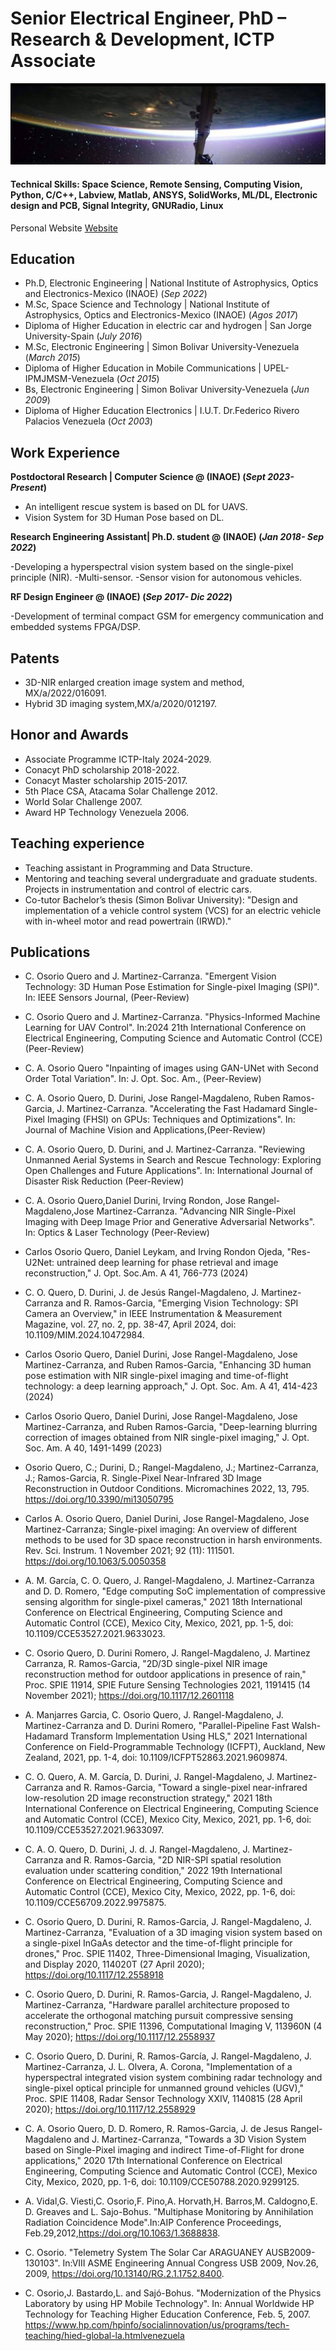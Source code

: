 # Senior Electrical Engineer, PhD – Research & Development, ICTP Associate

![](https://github.com/1Px-Vision/Portfolio/blob/main/git.jpg)

#### Technical Skills: Space Science, Remote Sensing, Computing Vision, Python, C/C++, Labview, Matlab, ANSYS, SolidWorks, ML/DL, Electronic design and PCB, Signal Integrity, GNURadio, Linux


Personal Website [Website](https://www.1px-vision.com/)

## Education
- Ph.D, Electronic Engineering | National Institute of Astrophysics, Optics and Electronics-Mexico (INAOE) (_Sep 2022_)
- M.Sc, Space Science and Technology | National Institute of Astrophysics, Optics and Electronics-Mexico (INAOE) (_Agos 2017_)
- Diploma of Higher Education in electric car and hydrogen | San Jorge University-Spain (_July 2016_)
- M.Sc, Electronic Engineering  | Simon Bolivar University-Venezuela (_March 2015_)
- Diploma of Higher Education in Mobile Communications | UPEL-IPMJMSM-Venezuela (_Oct 2015_)
- Bs, Electronic Engineering  | Simon Bolivar University-Venezuela (_Jun 2009_)
- Diploma of Higher Education Electronics | I.U.T. Dr.Federico Rivero Palacios Venezuela (_Oct 2003_)

## Work Experience
**Postdoctoral Research | Computer Science @ (INAOE) (_Sept 2023- Present_)**

- An intelligent rescue system is based on DL for UAVS.
- Vision System for 3D Human Pose based on DL.

**Research Engineering Assistant| Ph.D. student  @ (INAOE) (_Jan 2018- Sep 2022_)**

-Developing a hyperspectral vision system based on the single-pixel principle (NIR).
-Multi-sensor.
-Sensor vision for autonomous vehicles.

**RF Design Engineer @ (INAOE) (_Sep 2017- Dic 2022_)**

-Development of terminal compact GSM for emergency communication and embedded systems FPGA/DSP.

## Patents
- 3D-NIR enlarged creation image system and method, MX/a/2022/016091.
- Hybrid 3D imaging system,MX/a/2020/012197.

## Honor and Awards
- Associate Programme ICTP-Italy 2024-2029.
- Conacyt PhD scholarship 2018-2022.
- Conacyt Master scholarship 2015-2017.
- 5th Place CSA, Atacama Solar Challenge 2012.
- World Solar Challenge 2007.
- Award HP Technology Venezuela 2006.

## Teaching experience
- Teaching assistant in Programming and Data Structure.
- Mentoring and teaching several undergraduate and graduate students. Projects in instrumentation and control of electric cars.
- Co-tutor Bachelor’s thesis (Simon Bolivar University): "Design and implementation of a vehicle control system (VCS) for an electric vehicle with in-wheel motor and read powertrain (IRWD)."

## Publications

* C. Osorio Quero and J. Martinez-Carranza. "Emergent Vision Technology: 3D Human Pose Estimation for Single-pixel Imaging (SPI)". In: IEEE Sensors Journal, (Peer-Review)

* C. Osorio Quero and J. Martinez-Carranza. "Physics-Informed Machine Learning for UAV Control". In:2024 21th International Conference on Electrical Engineering, Computing Science and Automatic Control (CCE) (Peer-Review)

* C. A. Osorio Quero "Inpainting of images using GAN-UNet with Second Order Total Variation". In: J. Opt. Soc. Am., (Peer-Review)

* C. A. Osorio Quero, D. Durini, Jose Rangel-Magdaleno, Ruben Ramos-Garcia, J. Martinez-Carranza. "Accelerating the Fast Hadamard Single-Pixel Imaging (FHSI) on GPUs: Techniques and Optimizations". In: Journal of Machine Vision and Applications,(Peer-Review)

* C. A. Osorio Quero, D. Durini, and J. Martinez-Carranza. "Reviewing Unmanned Aerial Systems in Search and Rescue Technology: Exploring Open Challenges and Future Applications". In: International Journal of Disaster Risk Reduction (Peer-Review)

* C. A. Osorio Quero,Daniel Durini, Irving Rondon, Jose Rangel-Magdaleno,Jose Martinez-Carranza. "Advancing NIR Single-Pixel Imaging with Deep Image Prior and Generative Adversarial Networks". In: Optics & Laser Technology (Peer-Review)

* Carlos Osorio Quero, Daniel Leykam, and Irving Rondon Ojeda, "Res-U2Net: untrained deep learning for phase retrieval and image reconstruction," J. Opt. Soc.Am. A 41, 766-773 (2024)

* C. O. Quero, D. Durini, J. de Jesús Rangel-Magdaleno, J. Martinez-Carranza and R. Ramos-Garcia, "Emerging Vision Technology: SPI Camera an Overview," in IEEE Instrumentation & Measurement Magazine, vol. 27, no. 2, pp. 38-47, April 2024, doi: 10.1109/MIM.2024.10472984. 

* Carlos Osorio Quero, Daniel Durini, Jose Rangel-Magdaleno, Jose Martinez-Carranza, and Ruben Ramos-Garcia, "Enhancing 3D human pose estimation with NIR single-pixel imaging and time-of-flight technology: a deep learning approach," J. Opt. Soc. Am. A 41, 414-423 (2024)

* Carlos Osorio Quero, Daniel Durini, Jose Rangel-Magdaleno, Jose Martinez-Carranza, and Ruben Ramos-Garcia, "Deep-learning blurring correction of images obtained from NIR single-pixel imaging," J. Opt. Soc. Am. A 40, 1491-1499 (2023)

* Osorio Quero, C.; Durini, D.; Rangel-Magdaleno, J.; Martinez-Carranza, J.; Ramos-Garcia, R. Single-Pixel Near-Infrared 3D Image Reconstruction in Outdoor Conditions. Micromachines 2022, 13, 795. https://doi.org/10.3390/mi13050795

* Carlos A. Osorio Quero, Daniel Durini, Jose Rangel-Magdaleno, Jose Martinez-Carranza; Single-pixel imaging: An overview of different methods to be used for 3D space reconstruction in harsh environments. Rev. Sci. Instrum. 1 November 2021; 92 (11): 111501. https://doi.org/10.1063/5.0050358

* A. M. García, C. O. Quero, J. Rangel-Magdaleno, J. Martinez-Carranza and D. D. Romero, "Edge computing SoC implementation of compressive sensing algorithm for single-pixel cameras," 2021 18th International Conference on Electrical Engineering, Computing Science and Automatic Control (CCE), Mexico City, Mexico, 2021, pp. 1-5, doi: 10.1109/CCE53527.2021.9633023.

* C. Osorio Quero, D. Durini Romero, J. Rangel-Magdaleno, J. Martinez Carranza, R. Ramos-Garcia, "2D/3D single-pixel NIR image reconstruction method for outdoor applications in presence of rain," Proc. SPIE 11914, SPIE Future Sensing Technologies 2021, 1191415 (14 November 2021); https://doi.org/10.1117/12.2601118

* A. Manjarres Garcia, C. Osorio Quero, J. Rangel-Magdaleno, J. Martinez-Carranza and D. Durini Romero, "Parallel-Pipeline Fast Walsh-Hadamard Transform Implementation Using HLS," 2021 International Conference on Field-Programmable Technology (ICFPT), Auckland, New Zealand, 2021, pp. 1-4, doi: 10.1109/ICFPT52863.2021.9609874.

* C. O. Quero, A. M. García, D. Durini, J. Rangel-Magdaleno, J. Martinez-Carranza and R. Ramos-Garcia, "Toward a single-pixel near-infrared low-resolution 2D image reconstruction strategy," 2021 18th International Conference on Electrical Engineering, Computing Science and Automatic Control (CCE), Mexico City, Mexico, 2021, pp. 1-6, doi: 10.1109/CCE53527.2021.9633097.

* C. A. O. Quero, D. Durini, J. d. J. Rangel-Magdaleno, J. Martinez-Carranza and R. Ramos-Garcia, "2D NIR-SPI spatial resolution evaluation under scattering condition," 2022 19th International Conference on Electrical Engineering, Computing Science and Automatic Control (CCE), Mexico City, Mexico, 2022, pp. 1-6, doi: 10.1109/CCE56709.2022.9975875.

* C. Osorio Quero, D. Durini, R. Ramos-Garcia, J. Rangel-Magdaleno, J. Martinez-Carranza, "Evaluation of a 3D imaging vision system based on a single-pixel InGaAs detector and the time-of-flight principle for drones," Proc. SPIE 11402, Three-Dimensional Imaging, Visualization, and Display 2020, 114020T (27 April 2020); https://doi.org/10.1117/12.2558918

* C. Osorio Quero, D. Durini, R. Ramos-Garcia, J. Rangel-Magdaleno, J. Martinez-Carranza, "Hardware parallel architecture proposed to accelerate the orthogonal matching pursuit compressive sensing reconstruction," Proc. SPIE 11396, Computational Imaging V, 113960N (4 May 2020); https://doi.org/10.1117/12.2558937

* C. Osorio Quero, D. Durini, R. Ramos-García, J. Rangel-Magdaleno, J. Martinez-Carranza, J. L. Olvera, A. Corona, "Implementation of a hyperspectral integrated vision system combining radar technology and single-pixel optical principle for unmanned ground vehicles (UGV)," Proc. SPIE 11408, Radar Sensor Technology XXIV, 1140815 (28 April 2020); https://doi.org/10.1117/12.2558929

* C. A. Osorio Quero, D. D. Romero, R. Ramos-Garcia, J. de Jesus Rangel-Magdaleno and J. Martinez-Carranza, "Towards a 3D Vision System based on Single-Pixel imaging and indirect Time-of-Flight for drone applications," 2020 17th International Conference on Electrical Engineering, Computing Science and Automatic Control (CCE), Mexico City, Mexico, 2020, pp. 1-6, doi: 10.1109/CCE50788.2020.9299125.

* A. Vidal,G. Viesti,C. Osorio,F. Pino,A. Horvath,H. Barros,M. Caldogno,E. D. Greaves and L. Sajo-Bohus. "Multiphase Monitoring by Annihilation Radiation Coincidence Mode".In:AIP Conference Proceedings, Feb.29,2012,https://doi.org/10.1063/1.3688838.
  
* C. Osorio. "Telemetry System The Solar Car ARAGUANEY AUSB2009-130103". In:VIII ASME Engineering Annual Congress USB 2009, Nov.26, 2009, https://doi.org/10.13140/RG.2.1.1752.8400.
  
* C. Osorio,J. Bastardo,L. and Sajó-Bohus. "Modernization of the Physics Laboratory by using HP Mobile Technology". In: Annual Worldwide HP Technology for Teaching Higher Education Conference, Feb. 5, 2007. https://www.hp.com/hpinfo/socialinnovation/us/programs/tech-teaching/hied-global-la.htmlvenezuela




